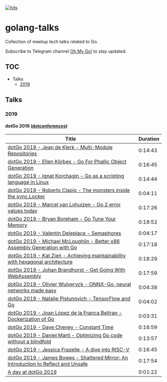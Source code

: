 [![hits](https://hits.deltapapa.io/github/dp92987/golang-talks.svg)](https://hits.deltapapa.io)

# golang-talks

Collection of meetup tech talks related to Go.

Subscribe to Telegram channel [Oh My Go!](https://t.me/ohmygolang) to stay updated.

## TOC

- Talks
    - [2019](/talks/2019.md)

## Talks

### 2019

#### dotGo 2019 ([dotconferences](https://www.youtube.com/channel/UCSRhwaM00ay0fasnsw6EXKA))

| Title | Duration |
| ----- | -------- |
| [dotGo 2019 - Jean de Klerk - Multi-Module Repositories](https://www.youtube.com/watch?v=0XQPPnLJrj4) | 0:14:43 |
| [dotGo 2019 - Ellen Körbes - Go For Phallic Object Generation](https://www.youtube.com/watch?v=ZACOc-NwV0c) | 0:16:45 |
| [dotGo 2019 - Ignat Korchagin - Go as a scripting language in Linux](https://www.youtube.com/watch?v=fcyHqDwGchI) | 0:14:44 |
| [dotGo 2019 - Roberto Clapis - The monsters inside the sync.Locker](https://www.youtube.com/watch?v=Y0ZfZnN0lB8) | 0:04:11 |
| [dotGo 2019 - Marcel van Lohuizen - Go 2 error values today](https://www.youtube.com/watch?v=SeVxmQl9Wmk) | 0:17:26 |
| [dotGo 2019 - Bryan Boreham - Go Tune Your Memory](https://www.youtube.com/watch?v=uyifh6F_7WM) | 0:18:52 |
| [dotGo 2019 - Valentin Deleplace - Semaphores](https://www.youtube.com/watch?v=dPkQD1dczws) | 0:04:17 |
| [dotGo 2019 - Michael McLoughlin - Better x86 Assembly Generation with Go](https://www.youtube.com/watch?v=6Y5CZ7_tyA4) | 0:17:18 |
| [dotGo 2019 - Kat Zień - Achieving maintainability with hexagonal architecture](https://www.youtube.com/watch?v=vKbVrsMnhDc) | 0:18:29 |
| [dotGo 2019 - Johan Brandhorst - Get Going With WebAssembly](https://www.youtube.com/watch?v=osVHH7rjpxs) | 0:17:59 |
| [dotGo 2019 - Olivier Wulveryck - ONNX-Go, neural networks made easy](https://www.youtube.com/watch?v=1zQWTJ7GtS0) | 0:04:38 |
| [dotGo 2019 - Natalie Pistunovich - TensorFlow and Go](https://www.youtube.com/watch?v=52AUlBex_DM) | 0:04:02 |
| [dotGo 2019 - Joan López de la Franca Beltran - Dockerization of Go](https://www.youtube.com/watch?v=GnXmON9rLQw) | 0:03:31 |
| [dotGo 2019 - Dave Cheney - Constant Time](https://www.youtube.com/watch?v=pN_lm6QqHcw) | 0:16:59 |
| [dotGo 2019 - Daniel Martí - Optimizing Go code without a blindfold](https://www.youtube.com/watch?v=jiXnzkAzy30) | 0:13:57 |
| [dotGo 2019 - Jessica Frazelle - A dive into RISC-V](https://www.youtube.com/watch?v=tWBPPDtk_d0) | 0:16:45 |
| [dotGo 2019 - James Bowes - Shattered Mirror: An Introduction to Reflect and Unsafe](https://www.youtube.com/watch?v=ZJFMvWHtSAA) | 0:17:54 |
| [A day at dotGo 2019](https://www.youtube.com/watch?v=1bAXI49PGWg) | 0:01:22 |
